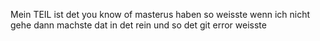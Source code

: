 Mein TEIL ist det you know of masterus haben so weisste wenn ich nicht gehe dann machste dat in det rein und so det git error weisste